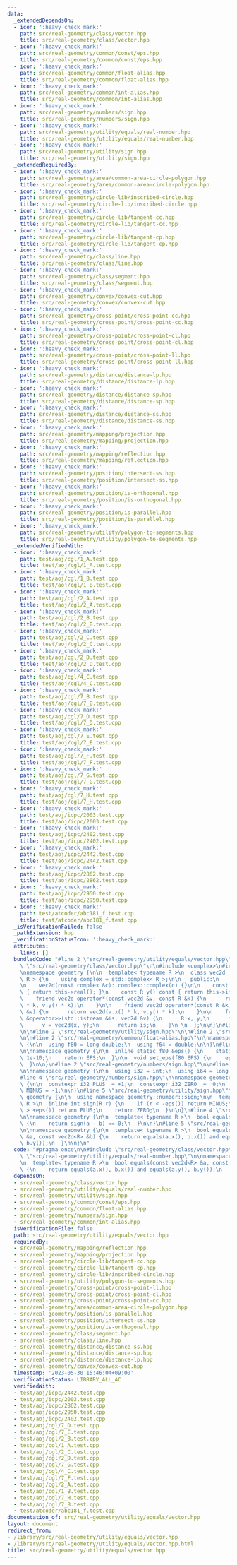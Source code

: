 ```yaml
---
data:
  _extendedDependsOn:
  - icon: ':heavy_check_mark:'
    path: src/real-geometry/class/vector.hpp
    title: src/real-geometry/class/vector.hpp
  - icon: ':heavy_check_mark:'
    path: src/real-geometry/common/const/eps.hpp
    title: src/real-geometry/common/const/eps.hpp
  - icon: ':heavy_check_mark:'
    path: src/real-geometry/common/float-alias.hpp
    title: src/real-geometry/common/float-alias.hpp
  - icon: ':heavy_check_mark:'
    path: src/real-geometry/common/int-alias.hpp
    title: src/real-geometry/common/int-alias.hpp
  - icon: ':heavy_check_mark:'
    path: src/real-geometry/numbers/sign.hpp
    title: src/real-geometry/numbers/sign.hpp
  - icon: ':heavy_check_mark:'
    path: src/real-geometry/utility/equals/real-number.hpp
    title: src/real-geometry/utility/equals/real-number.hpp
  - icon: ':heavy_check_mark:'
    path: src/real-geometry/utility/sign.hpp
    title: src/real-geometry/utility/sign.hpp
  _extendedRequiredBy:
  - icon: ':heavy_check_mark:'
    path: src/real-geometry/area/common-area-circle-polygon.hpp
    title: src/real-geometry/area/common-area-circle-polygon.hpp
  - icon: ':heavy_check_mark:'
    path: src/real-geometry/circle-lib/inscribed-circle.hpp
    title: src/real-geometry/circle-lib/inscribed-circle.hpp
  - icon: ':heavy_check_mark:'
    path: src/real-geometry/circle-lib/tangent-cc.hpp
    title: src/real-geometry/circle-lib/tangent-cc.hpp
  - icon: ':heavy_check_mark:'
    path: src/real-geometry/circle-lib/tangent-cp.hpp
    title: src/real-geometry/circle-lib/tangent-cp.hpp
  - icon: ':heavy_check_mark:'
    path: src/real-geometry/class/line.hpp
    title: src/real-geometry/class/line.hpp
  - icon: ':heavy_check_mark:'
    path: src/real-geometry/class/segment.hpp
    title: src/real-geometry/class/segment.hpp
  - icon: ':heavy_check_mark:'
    path: src/real-geometry/convex/convex-cut.hpp
    title: src/real-geometry/convex/convex-cut.hpp
  - icon: ':heavy_check_mark:'
    path: src/real-geometry/cross-point/cross-point-cc.hpp
    title: src/real-geometry/cross-point/cross-point-cc.hpp
  - icon: ':heavy_check_mark:'
    path: src/real-geometry/cross-point/cross-point-cl.hpp
    title: src/real-geometry/cross-point/cross-point-cl.hpp
  - icon: ':heavy_check_mark:'
    path: src/real-geometry/cross-point/cross-point-ll.hpp
    title: src/real-geometry/cross-point/cross-point-ll.hpp
  - icon: ':heavy_check_mark:'
    path: src/real-geometry/distance/distance-lp.hpp
    title: src/real-geometry/distance/distance-lp.hpp
  - icon: ':heavy_check_mark:'
    path: src/real-geometry/distance/distance-sp.hpp
    title: src/real-geometry/distance/distance-sp.hpp
  - icon: ':heavy_check_mark:'
    path: src/real-geometry/distance/distance-ss.hpp
    title: src/real-geometry/distance/distance-ss.hpp
  - icon: ':heavy_check_mark:'
    path: src/real-geometry/mapping/projection.hpp
    title: src/real-geometry/mapping/projection.hpp
  - icon: ':heavy_check_mark:'
    path: src/real-geometry/mapping/reflection.hpp
    title: src/real-geometry/mapping/reflection.hpp
  - icon: ':heavy_check_mark:'
    path: src/real-geometry/position/intersect-ss.hpp
    title: src/real-geometry/position/intersect-ss.hpp
  - icon: ':heavy_check_mark:'
    path: src/real-geometry/position/is-orthogonal.hpp
    title: src/real-geometry/position/is-orthogonal.hpp
  - icon: ':heavy_check_mark:'
    path: src/real-geometry/position/is-parallel.hpp
    title: src/real-geometry/position/is-parallel.hpp
  - icon: ':heavy_check_mark:'
    path: src/real-geometry/utility/polygon-to-segments.hpp
    title: src/real-geometry/utility/polygon-to-segments.hpp
  _extendedVerifiedWith:
  - icon: ':heavy_check_mark:'
    path: test/aoj/cgl/1_A.test.cpp
    title: test/aoj/cgl/1_A.test.cpp
  - icon: ':heavy_check_mark:'
    path: test/aoj/cgl/1_B.test.cpp
    title: test/aoj/cgl/1_B.test.cpp
  - icon: ':heavy_check_mark:'
    path: test/aoj/cgl/2_A.test.cpp
    title: test/aoj/cgl/2_A.test.cpp
  - icon: ':heavy_check_mark:'
    path: test/aoj/cgl/2_B.test.cpp
    title: test/aoj/cgl/2_B.test.cpp
  - icon: ':heavy_check_mark:'
    path: test/aoj/cgl/2_C.test.cpp
    title: test/aoj/cgl/2_C.test.cpp
  - icon: ':heavy_check_mark:'
    path: test/aoj/cgl/2_D.test.cpp
    title: test/aoj/cgl/2_D.test.cpp
  - icon: ':heavy_check_mark:'
    path: test/aoj/cgl/4_C.test.cpp
    title: test/aoj/cgl/4_C.test.cpp
  - icon: ':heavy_check_mark:'
    path: test/aoj/cgl/7_B.test.cpp
    title: test/aoj/cgl/7_B.test.cpp
  - icon: ':heavy_check_mark:'
    path: test/aoj/cgl/7_D.test.cpp
    title: test/aoj/cgl/7_D.test.cpp
  - icon: ':heavy_check_mark:'
    path: test/aoj/cgl/7_E.test.cpp
    title: test/aoj/cgl/7_E.test.cpp
  - icon: ':heavy_check_mark:'
    path: test/aoj/cgl/7_F.test.cpp
    title: test/aoj/cgl/7_F.test.cpp
  - icon: ':heavy_check_mark:'
    path: test/aoj/cgl/7_G.test.cpp
    title: test/aoj/cgl/7_G.test.cpp
  - icon: ':heavy_check_mark:'
    path: test/aoj/cgl/7_H.test.cpp
    title: test/aoj/cgl/7_H.test.cpp
  - icon: ':heavy_check_mark:'
    path: test/aoj/icpc/2003.test.cpp
    title: test/aoj/icpc/2003.test.cpp
  - icon: ':heavy_check_mark:'
    path: test/aoj/icpc/2402.test.cpp
    title: test/aoj/icpc/2402.test.cpp
  - icon: ':heavy_check_mark:'
    path: test/aoj/icpc/2442.test.cpp
    title: test/aoj/icpc/2442.test.cpp
  - icon: ':heavy_check_mark:'
    path: test/aoj/icpc/2862.test.cpp
    title: test/aoj/icpc/2862.test.cpp
  - icon: ':heavy_check_mark:'
    path: test/aoj/icpc/2950.test.cpp
    title: test/aoj/icpc/2950.test.cpp
  - icon: ':heavy_check_mark:'
    path: test/atcoder/abc181_f.test.cpp
    title: test/atcoder/abc181_f.test.cpp
  _isVerificationFailed: false
  _pathExtension: hpp
  _verificationStatusIcon: ':heavy_check_mark:'
  attributes:
    links: []
  bundledCode: "#line 2 \"src/real-geometry/utility/equals/vector.hpp\"\n\n#line 2\
    \ \"src/real-geometry/class/vector.hpp\"\n\n#include <complex>\n#include <iostream>\n\
    \nnamespace geometry {\n\n  template< typename R >\n  class vec2d : public std::complex<\
    \ R > {\n    using complex = std::complex< R >;\n\n   public:\n    using complex::complex;\n\
    \n    vec2d(const complex &c): complex::complex(c) {}\n\n    const R x() const\
    \ { return this->real(); }\n    const R y() const { return this->imag(); }\n\n\
    \    friend vec2d operator*(const vec2d &v, const R &k) {\n      return vec2d(v.x()\
    \ * k, v.y() * k);\n    }\n\n    friend vec2d operator*(const R &k, const vec2d\
    \ &v) {\n      return vec2d(v.x() * k, v.y() * k);\n    }\n\n    friend std::istream\
    \ &operator>>(std::istream &is, vec2d &v) {\n      R x, y;\n      is >> x >> y;\n\
    \      v = vec2d(x, y);\n      return is;\n    }\n \n  };\n\n}\n#line 2 \"src/real-geometry/utility/equals/real-number.hpp\"\
    \n\n#line 2 \"src/real-geometry/utility/sign.hpp\"\n\n#line 2 \"src/real-geometry/common/const/eps.hpp\"\
    \n\n#line 2 \"src/real-geometry/common/float-alias.hpp\"\n\nnamespace geometry\
    \ {\n\n  using f80 = long double;\n  using f64 = double;\n\n}\n#line 4 \"src/real-geometry/common/const/eps.hpp\"\
    \n\nnamespace geometry {\n\n  inline static f80 &eps() {\n    static f80 EPS =\
    \ 1e-10;\n    return EPS;\n  }\n\n  void set_eps(f80 EPS) {\n    eps() = EPS;\n\
    \  }\n\n}\n#line 2 \"src/real-geometry/numbers/sign.hpp\"\n\n#line 2 \"src/real-geometry/common/int-alias.hpp\"\
    \n\nnamespace geometry {\n\n  using i32 = int;\n  using i64 = long long;\n\n}\n\
    #line 4 \"src/real-geometry/numbers/sign.hpp\"\n\nnamespace geometry::number::sign\
    \ {\n\n  constexpr i32 PLUS  = +1;\n  constexpr i32 ZERO  =  0;\n  constexpr i32\
    \ MINUS = -1;\n\n}\n#line 5 \"src/real-geometry/utility/sign.hpp\"\n\nnamespace\
    \ geometry {\n\n  using namespace geometry::number::sign;\n\n  template< typename\
    \ R >\n  inline int sign(R r) {\n    if (r < -eps()) return MINUS;\n    if (r\
    \ > +eps()) return PLUS;\n    return ZERO;\n  }\n\n}\n#line 4 \"src/real-geometry/utility/equals/real-number.hpp\"\
    \n\nnamespace geometry {\n\n  template< typename R >\n  bool equals(R a, R b)\
    \ {\n    return sign(a - b) == 0;\n  }\n\n}\n#line 5 \"src/real-geometry/utility/equals/vector.hpp\"\
    \n\nnamespace geometry {\n\n  template< typename R >\n  bool equals(const vec2d<R>\
    \ &a, const vec2d<R> &b) {\n    return equals(a.x(), b.x()) and equals(a.y(),\
    \ b.y());\n  }\n\n}\n"
  code: "#pragma once\n\n#include \"src/real-geometry/class/vector.hpp\"\n#include\
    \ \"src/real-geometry/utility/equals/real-number.hpp\"\n\nnamespace geometry {\n\
    \n  template< typename R >\n  bool equals(const vec2d<R> &a, const vec2d<R> &b)\
    \ {\n    return equals(a.x(), b.x()) and equals(a.y(), b.y());\n  }\n\n}\n"
  dependsOn:
  - src/real-geometry/class/vector.hpp
  - src/real-geometry/utility/equals/real-number.hpp
  - src/real-geometry/utility/sign.hpp
  - src/real-geometry/common/const/eps.hpp
  - src/real-geometry/common/float-alias.hpp
  - src/real-geometry/numbers/sign.hpp
  - src/real-geometry/common/int-alias.hpp
  isVerificationFile: false
  path: src/real-geometry/utility/equals/vector.hpp
  requiredBy:
  - src/real-geometry/mapping/reflection.hpp
  - src/real-geometry/mapping/projection.hpp
  - src/real-geometry/circle-lib/tangent-cc.hpp
  - src/real-geometry/circle-lib/tangent-cp.hpp
  - src/real-geometry/circle-lib/inscribed-circle.hpp
  - src/real-geometry/utility/polygon-to-segments.hpp
  - src/real-geometry/cross-point/cross-point-ll.hpp
  - src/real-geometry/cross-point/cross-point-cl.hpp
  - src/real-geometry/cross-point/cross-point-cc.hpp
  - src/real-geometry/area/common-area-circle-polygon.hpp
  - src/real-geometry/position/is-parallel.hpp
  - src/real-geometry/position/intersect-ss.hpp
  - src/real-geometry/position/is-orthogonal.hpp
  - src/real-geometry/class/segment.hpp
  - src/real-geometry/class/line.hpp
  - src/real-geometry/distance/distance-ss.hpp
  - src/real-geometry/distance/distance-sp.hpp
  - src/real-geometry/distance/distance-lp.hpp
  - src/real-geometry/convex/convex-cut.hpp
  timestamp: '2023-05-30 15:46:04+09:00'
  verificationStatus: LIBRARY_ALL_AC
  verifiedWith:
  - test/aoj/icpc/2442.test.cpp
  - test/aoj/icpc/2003.test.cpp
  - test/aoj/icpc/2862.test.cpp
  - test/aoj/icpc/2950.test.cpp
  - test/aoj/icpc/2402.test.cpp
  - test/aoj/cgl/7_D.test.cpp
  - test/aoj/cgl/7_E.test.cpp
  - test/aoj/cgl/2_B.test.cpp
  - test/aoj/cgl/1_A.test.cpp
  - test/aoj/cgl/2_C.test.cpp
  - test/aoj/cgl/2_D.test.cpp
  - test/aoj/cgl/7_G.test.cpp
  - test/aoj/cgl/4_C.test.cpp
  - test/aoj/cgl/7_F.test.cpp
  - test/aoj/cgl/2_A.test.cpp
  - test/aoj/cgl/1_B.test.cpp
  - test/aoj/cgl/7_H.test.cpp
  - test/aoj/cgl/7_B.test.cpp
  - test/atcoder/abc181_f.test.cpp
documentation_of: src/real-geometry/utility/equals/vector.hpp
layout: document
redirect_from:
- /library/src/real-geometry/utility/equals/vector.hpp
- /library/src/real-geometry/utility/equals/vector.hpp.html
title: src/real-geometry/utility/equals/vector.hpp
---
```

